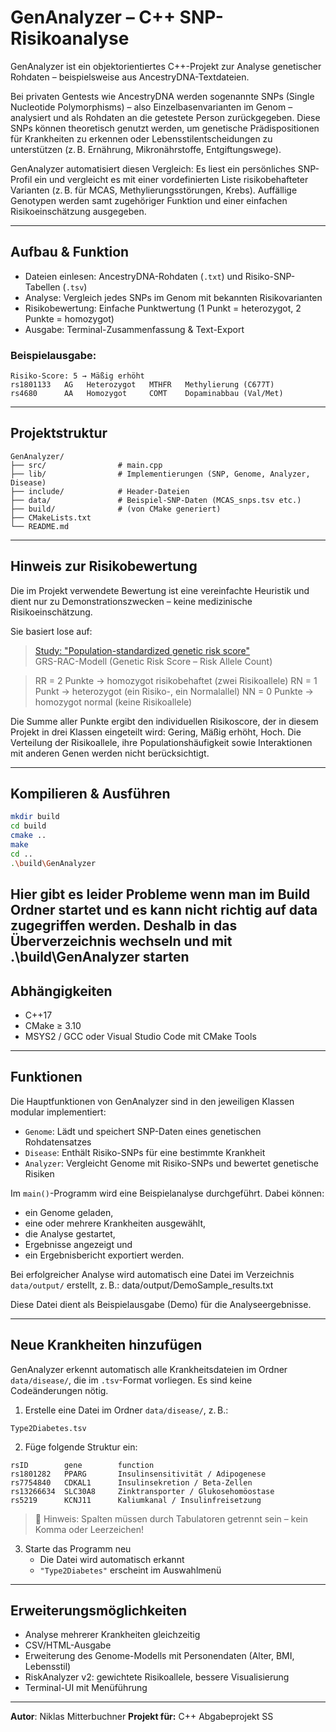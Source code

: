 # GenAnalyzer – C++ SNP-Risikoanalyse

GenAnalyzer ist ein objektorientiertes C++-Projekt zur Analyse genetischer Rohdaten – beispielsweise aus AncestryDNA-Textdateien.

Bei privaten Gentests wie AncestryDNA werden sogenannte SNPs (Single Nucleotide Polymorphisms) – also Einzelbasenvarianten im Genom – analysiert und als Rohdaten an die getestete Person zurückgegeben. Diese SNPs können theoretisch genutzt werden, um genetische Prädispositionen für Krankheiten zu erkennen oder Lebensstilentscheidungen zu unterstützen (z. B. Ernährung, Mikronährstoffe, Entgiftungswege).

GenAnalyzer automatisiert diesen Vergleich:
Es liest ein persönliches SNP-Profil ein und vergleicht es mit einer vordefinierten Liste risikobehafteter Varianten (z. B. für MCAS, Methylierungsstörungen, Krebs). Auffällige Genotypen werden samt zugehöriger Funktion und einer einfachen Risikoeinschätzung ausgegeben.

---

## Aufbau & Funktion

- Dateien einlesen: AncestryDNA-Rohdaten (`.txt`) und Risiko-SNP-Tabellen (`.tsv`)
- Analyse: Vergleich jedes SNPs im Genom mit bekannten Risikovarianten
- Risikobewertung: Einfache Punktwertung (1 Punkt = heterozygot, 2 Punkte = homozygot)
- Ausgabe: Terminal-Zusammenfassung & Text-Export

### Beispielausgabe:

```
Risiko-Score: 5 → Mäßig erhöht
rs1801133   AG   Heterozygot   MTHFR   Methylierung (C677T)
rs4680      AA   Homozygot     COMT    Dopaminabbau (Val/Met)
```

---

## Projektstruktur

```
GenAnalyzer/
├── src/                # main.cpp
├── lib/                # Implementierungen (SNP, Genome, Analyzer, Disease)
├── include/            # Header-Dateien
├── data/               # Beispiel-SNP-Daten (MCAS_snps.tsv etc.)
├── build/              # (von CMake generiert)
├── CMakeLists.txt
└── README.md
```

---

## Hinweis zur Risikobewertung

Die im Projekt verwendete Bewertung ist eine vereinfachte Heuristik und dient nur zu Demonstrationszwecken – keine medizinische Risikoeinschätzung.

Sie basiert lose auf:
>[Study: "Population-standardized genetic risk score"](https://pmc.ncbi.nlm.nih.gov/articles/PMC4955173/)  
>GRS-RAC-Modell
>(Genetic Risk Score – Risk Allele Count)

>RR = 2 Punkte → homozygot risikobehaftet (zwei Risikoallele)
>RN = 1 Punkt → heterozygot (ein Risiko-, ein Normalallel)
>NN = 0 Punkte → homozygot normal (keine Risikoallele)

Die Summe aller Punkte ergibt den individuellen Risikoscore, der in diesem Projekt in drei Klassen eingeteilt wird: Gering, Mäßig erhöht, Hoch.
Die Verteilung der Risikoallele, ihre Populationshäufigkeit sowie Interaktionen mit anderen Genen werden nicht berücksichtigt.

---

## Kompilieren & Ausführen

```bash
mkdir build
cd build
cmake ..
make
cd ..
.\build\GenAnalyzer
```
Hier gibt es leider Probleme wenn man im Build Ordner startet und es kann nicht richtig auf data zugegriffen werden.
Deshalb in das Überverzeichnis wechseln und mit .\build\GenAnalyzer starten
---

## Abhängigkeiten

- C++17
- CMake ≥ 3.10
- MSYS2 / GCC oder Visual Studio Code mit CMake Tools

---

## Funktionen

Die Hauptfunktionen von GenAnalyzer sind in den jeweiligen Klassen modular implementiert:

- `Genome`: Lädt und speichert SNP-Daten eines genetischen Rohdatensatzes
- `Disease`: Enthält Risiko-SNPs für eine bestimmte Krankheit
- `Analyzer`: Vergleicht Genome mit Risiko-SNPs und bewertet genetische Risiken

Im `main()`-Programm wird eine Beispielanalyse durchgeführt. Dabei können:

- ein Genome geladen,
- eine oder mehrere Krankheiten ausgewählt,
- die Analyse gestartet,
- Ergebnisse angezeigt und
- ein Ergebnisbericht exportiert werden.

Bei erfolgreicher Analyse wird automatisch eine Datei im Verzeichnis `data/output/` erstellt, z. B.:
data/output/DemoSample_results.txt

Diese Datei dient als Beispielausgabe (Demo) für die Analyseergebnisse.

---

## Neue Krankheiten hinzufügen

GenAnalyzer erkennt automatisch alle Krankheitsdateien im Ordner `data/disease/`, die im `.tsv`-Format vorliegen. Es sind keine Codeänderungen nötig.

1. Erstelle eine Datei im Ordner `data/disease/`, z. B.:
   
```
Type2Diabetes.tsv
````

2. Füge folgende Struktur ein:

```tsv
rsID        gene        function
rs1801282   PPARG       Insulinsensitivität / Adipogenese
rs7754840   CDKAL1      Insulinsekretion / Beta-Zellen
rs13266634  SLC30A8     Zinktransporter / Glukosehomöostase
rs5219      KCNJ11      Kaliumkanal / Insulinfreisetzung
````

> 🔹 Hinweis: Spalten müssen durch Tabulatoren getrennt sein – kein Komma oder Leerzeichen!

3. Starte das Programm neu
   - Die Datei wird automatisch erkannt
   - `"Type2Diabetes"` erscheint im Auswahlmenü

---


## Erweiterungsmöglichkeiten

- Analyse mehrerer Krankheiten gleichzeitig
- CSV/HTML-Ausgabe
- Erweiterung des Genome-Modells mit Personendaten (Alter, BMI, Lebensstil)
- RiskAnalyzer v2: gewichtete Risikoallele, bessere Visualisierung
- Terminal-UI mit Menüführung

---

**Autor**: Niklas Mitterbuchner
**Projekt für:** C++ Abgabeprojekt SS  
